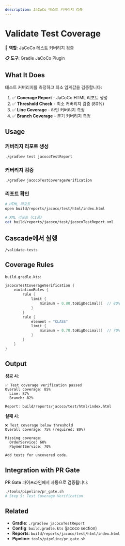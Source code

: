 ```yaml
---
description: JaCoCo 테스트 커버리지 검증
---
```


# Validate Test Coverage

**🎯 역할**: JaCoCo 테스트 커버리지 검증

**📋 도구**: Gradle JaCoCo Plugin

## What It Does

테스트 커버리지를 측정하고 최소 임계값을 검증합니다:

1. ✅ **Coverage Report** - JaCoCo HTML 리포트 생성
2. ✅ **Threshold Check** - 최소 커버리지 검증 (80%)
3. ✅ **Line Coverage** - 라인 커버리지 측정
4. ✅ **Branch Coverage** - 분기 커버리지 측정

## Usage

### 커버리지 리포트 생성

```bash
./gradlew test jacocoTestReport
```

### 커버리지 검증

```bash
./gradlew jacocoTestCoverageVerification
```

### 리포트 확인

```bash
# HTML 리포트
open build/reports/jacoco/test/html/index.html

# XML 리포트 (CI용)
cat build/reports/jacoco/test/jacocoTestReport.xml
```

## Cascade에서 실행

```
/validate-tests
```

## Coverage Rules

`build.gradle.kts`:

```kotlin
jacocoTestCoverageVerification {
    violationRules {
        rule {
            limit {
                minimum = 0.80.toBigDecimal()  // 80%
            }
        }
        rule {
            element = "CLASS"
            limit {
                minimum = 0.70.toBigDecimal()  // 70%
            }
        }
    }
}
```

## Output

**성공 시**:
```
✅ Test coverage verification passed
Overall coverage: 85%
  Line: 87%
  Branch: 82%

Report: build/reports/jacoco/test/html/index.html
```

**실패 시**:
```
❌ Test coverage below threshold
Overall coverage: 75% (required: 80%)

Missing coverage:
  OrderService: 60%
  PaymentService: 70%

Add tests for uncovered code.
```

## Integration with PR Gate

PR Gate 파이프라인에서 자동으로 검증됩니다:

```bash
./tools/pipeline/pr_gate.sh
# Step 5: Test Coverage Verification
```

## Related

- **Gradle**: `./gradlew jacocoTestReport`
- **Config**: `build.gradle.kts` (jacoco section)
- **Reports**: `build/reports/jacoco/test/html/index.html`
- **Pipeline**: `tools/pipeline/pr_gate.sh`
